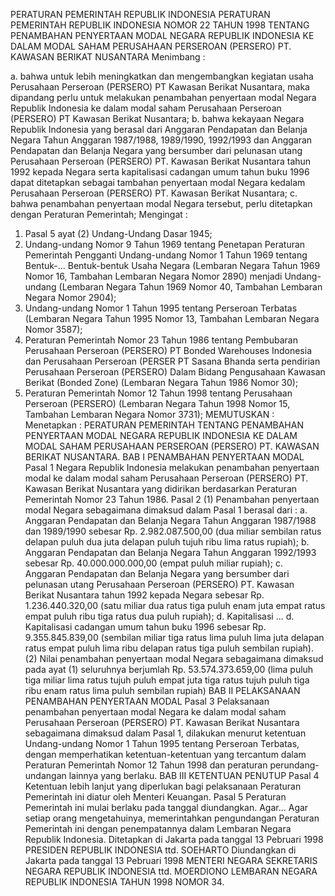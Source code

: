  PERATURAN PEMERINTAH REPUBLIK INDONESIA PERATURAN PEMERINTAH REPUBLIK INDONESIA NOMOR 22 TAHUN 1998 TENTANG PENAMBAHAN PENYERTAAN MODAL NEGARA REPUBLIK INDONESIA KE DALAM MODAL SAHAM PERUSAHAAN PERSEROAN (PERSERO) PT. KAWASAN BERIKAT NUSANTARA
Menimbang :

a. bahwa untuk lebih meningkatkan dan mengembangkan kegiatan usaha Perusahaan Perseroan (PERSERO) PT Kawasan Berikat Nusantara, maka dipandang perlu untuk melakukan penambahan penyertaan modal Negara Republik Indonesia ke dalam modal saham Perusahaan Perseroan (PERSERO) PT Kawasan Berikat Nusantara;
b. bahwa kekayaan Negara Republik Indonesia yang berasal dari Anggaran Pendapatan dan Belanja Negara Tahun Anggaran 1987/1988, 1989/1990, 1992/1993 dan Anggaran Pendapatan dan Belanja Negara yang bersumber dari pelunasan utang Perusahaan Perseroan (PERSERO) PT. Kawasan Berikat Nusantara tahun 1992 kepada Negara serta kapitalisasi cadangan umum tahun buku 1996 dapat ditetapkan sebagai tambahan penyertaan modal Negara kedalam Perusahaan Perseroan (PERSERO) PT. Kawasan Berikat Nusantara;
c. bahwa penambahan penyertaan modal Negara tersebut, perlu ditetapkan dengan Peraturan Pemerintah;
Mengingat :

1. Pasal 5 ayat (2) Undang-Undang Dasar 1945;
2. Undang-undang Nomor 9 Tahun 1969 tentang Penetapan Peraturan Pemerintah Pengganti Undang-undang Nomor 1 Tahun 1969 tentang Bentuk-... Bentuk-bentuk Usaha Negara (Lembaran Negara Tahun 1969 Nomor 16, Tambahan Lembaran Negara Nomor 2890) menjadi Undang-undang (Lembaran Negara Tahun 1969 Nomor 40, Tambahan Lembaran Negara Nomor 2904);
3. Undang-undang Nomor 1 Tahun 1995 tentang Perseroan Terbatas (Lembaran Negara Tahun 1995 Nomor 13, Tambahan Lembaran Negara Nomor 3587);
4. Peraturan Pemerintah Nomor 23 Tahun 1986 tentang Pembubaran Perusahaan Perseroan (PERSERO) PT Bonded Warehouses Indonesia dan Perusahaan Perseroan (PERSER PT Sasana Bhanda serta pendirian Perusahaan Perseroan (PERSERO) Dalam Bidang Pengusahaan Kawasan Berikat (Bonded Zone) (Lembaran Negara Tahun 1986 Nomor 30);
5. Peraturan Pemerintah Nomor 12 Tahun 1998 tentang Perusahaan Perseroan (PERSERO) (Lembaran Negara Tahun 1998 Nomor 15, Tambahan Lembaran Negara Nomor 3731);
MEMUTUSKAN :
 Menetapkan : PERATURAN PEMERINTAH TENTANG PENAMBAHAN PENYERTAAN MODAL NEGARA REPUBLIK INDONESIA KE DALAM MODAL SAHAM PERUSAHAAN PERSEROAN (PERSERO) PT. KAWASAN BERIKAT NUSANTARA.
BAB I PENAMBAHAN PENYERTAAN MODAL
Pasal 1
Negara Republik Indonesia melakukan penambahan penyertaan modal ke dalam modal saham Perusahaan Perseroan (PERSERO) PT. Kawasan Berikat Nusantara yang didirikan berdasarkan Peraturan Pemerintah Nomor 23 Tahun 1986.
Pasal 2
(1) Penambahan penyertaan modal Negara sebagaimana dimaksud dalam Pasal 1 berasal dari :
a. Anggaran Pendapatan dan Belanja Negara Tahun Anggaran 1987/1988 dan 1989/1990 sebesar Rp. 2.982.087.500,00 (dua miliar sembilan ratus delapan puluh dua juta delapan puluh tujuh ribu lima ratus rupiah);
b. Anggaran Pendapatan dan Belanja Negara Tahun Anggaran 1992/1993 sebesar Rp. 40.000.000.000,00 (empat puluh miliar rupiah);
c. Anggaran Pendapatan dan Belanja Negara yang bersumber dari pelunasan utang Perusahaan Perseroan (PERSERO) PT. Kawasan Berikat Nusantara tahun 1992 kepada Negara sebesar Rp.
1.236.440.320,00 (satu miliar dua ratus tiga puluh enam juta empat ratus empat puluh ribu tiga ratus dua puluh rupiah);
d. Kapitalisasi ...
d. Kapitalisasi cadangan umum tahun buku 1996 sebesar Rp.
9.355.845.839,00 (sembilan miliar tiga ratus lima puluh lima juta delapan ratus empat puluh lima ribu delapan ratus tiga puluh sembilan rupiah).
(2) Nilai penambahan penyertaan modal Negara sebagaimana dimaksud pada ayat (1) seluruhnya berjumlah Rp. 53.574.373.659,00 (lima puluh tiga miliar lima ratus tujuh puluh empat juta tiga ratus tujuh puluh tiga ribu enam ratus lima puluh sembilan rupiah)
BAB II PELAKSANAAN PENAMBAHAN PENYERTAAN MODAL
Pasal 3
Pelaksanaan penambahan penyertaan modal Negara ke dalam modal saham Perusahaan Perseroan (PERSERO) PT. Kawasan Berikat Nusantara sebagaimana dimaksud dalam Pasal 1, dilakukan menurut ketentuan Undang-undang Nomor 1 Tahun 1995 tentang Perseroan Terbatas, dengan memperhatikan ketentuan-ketentuan yang tercantum dalam Peraturan Pemerintah Nomor 12 Tahun 1998 dan peraturan perundang-undangan lainnya yang berlaku.
BAB III KETENTUAN PENUTUP
Pasal 4
Ketentuan lebih lanjut yang diperlukan bagi pelaksanaan Peraturan Pemerintah ini diatur oleh Menteri Keuangan.
Pasal 5
Peraturan Pemerintah ini mulai berlaku pada tanggal diundangkan. Agar...
Agar setiap orang mengetahuinya, memerintahkan pengundangan Peraturan Pemerintah ini dengan penempatannya dalam Lembaran Negara Republik Indonesia. Ditetapkan di Jakarta pada tanggal 13 Pebruari 1998 PRESIDEN REPUBLIK INDONESIA ttd. SOEHARTO Diundangkan di Jakarta pada tanggal 13 Pebruari 1998 MENTERI NEGARA SEKRETARIS NEGARA REPUBLIK INDONESIA ttd. MOERDIONO LEMBARAN NEGARA REPUBLIK INDONESIA TAHUN 1998 NOMOR 34.